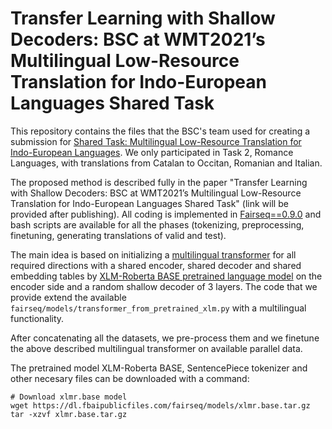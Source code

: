 # Transfer Learning with Shallow Decoders: BSC at WMT2021’s Multilingual Low-Resource Translation for Indo-European Languages Shared Task

This repository contains the files that the BSC's team used for creating a submission for [Shared Task: Multilingual Low-Resource Translation for Indo-European Languages](http://www.statmt.org/wmt21/multilingualHeritage-translation-task.html). We only participated in Task 2, Romance Languages, with translations from Catalan to Occitan, Romanian and Italian.

The proposed method is described fully in the paper "Transfer Learning with Shallow Decoders: BSC at WMT2021’s Multilingual Low-Resource Translation for Indo-European Languages Shared Task" (link will be provided after publishing). All coding is implemented in [Fairseq==0.9.0](https://github.com/pytorch/fairseq/tree/v0.9.0/) and bash scripts are available for all the phases (tokenizing, preprocessing, finetuning, generating translations of valid and test).

The main idea is based on initializing a [multilingual transformer](https://github.com/pytorch/fairseq/tree/master/examples/translation#multilingual-translation) for all required directions with a shared encoder, shared decoder and shared embedding tables by [XLM-Roberta BASE pretrained language model](https://github.com/pytorch/fairseq/tree/master/examples/xlmr) on the encoder side and a random shallow decoder of 3 layers. The code that we provide extend the available `fairseq/models/transformer_from_pretrained_xlm.py` with a multilingual functionality.

After concatenating all the datasets, we pre-process them and we finetune the above described multilingual transformer on available parallel data.

The pretrained model XLM-Roberta BASE, SentencePiece tokenizer and other necesary files can be downloaded with a command:

    # Download xlmr.base model
    wget https://dl.fbaipublicfiles.com/fairseq/models/xlmr.base.tar.gz
    tar -xzvf xlmr.base.tar.gz

